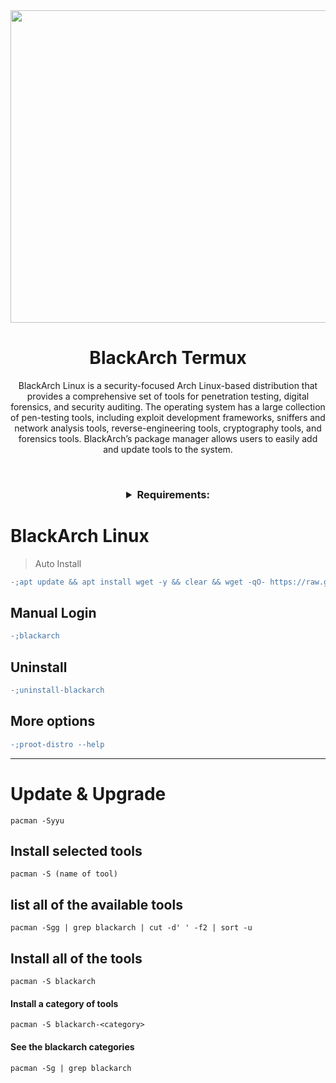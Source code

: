 
<img width="800" height="500" src="https://github.com/xiv3r/Termux-Pentesting-Distro/blob/main/BlackArch/Blackarch.png">
<br>

# <h1 align="center">BlackArch Termux</h1>

<p align="center"> BlackArch Linux is a security-focused Arch Linux-based distribution that provides a comprehensive set of tools for penetration testing, digital forensics, and security auditing. The operating system has a large collection of pen-testing tools, including exploit development frameworks, sniffers and network analysis tools, reverse-engineering tools, cryptography tools, and forensics tools. BlackArch’s package manager allows users to easily add and update tools to the system. </p>

<br>

<h3 align="center"><details><summary>Requirements:</summary>
    
`5-15GB storage`
`arm64`

[`Termux`](https://github.com/xiv3r/Kali-Linux-Termux/releases/download/Apps/Termux_v0.119.1.apk)

</h3></details>

# BlackArch Linux 
> Auto Install
```diff
-;apt update && apt install wget -y && clear && wget -qO- https://raw.githubusercontent.com/xiv3r/Termux-Pentesting-Distro/refs/heads/main/BlackArch/install | bash && clear && blackarch
```
## Manual Login
```diff
-;blackarch
```
## Uninstall
```diff
-;uninstall-blackarch
```
## More options
```diff
-;proot-distro --help
```

------------------
# Update & Upgrade

    pacman -Syyu
    
## Install selected tools

    pacman -S (name of tool)


## list all of the available tools
   
    pacman -Sgg | grep blackarch | cut -d' ' -f2 | sort -u

## Install all of the tools

    pacman -S blackarch
    
#### Install a category of tools
    
    pacman -S blackarch-<category>
    
#### See the blackarch categories

    pacman -Sg | grep blackarch
